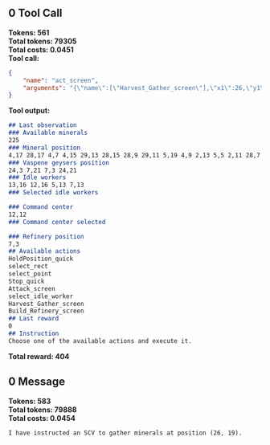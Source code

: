 ## 0 Tool Call
**Tokens: 561**  
**Total tokens: 79305**  
**Total costs: 0.0451**  
**Tool call:**  
```json
{
    "name": "act_screen",
    "arguments": "{\"name\":[\"Harvest_Gather_screen\"],\"x1\":26,\"y1\":19}"
}
```
**Tool output:**  
```markdown
## Last observation
### Available minerals
225
### Mineral position
4,17 28,17 4,7 4,15 29,13 28,15 28,9 29,11 5,19 4,9 2,13 5,5 2,11 28,7 26,19 26,5
### Vaspene geysers position
24,3 7,21 7,3 24,21
### Idle workers
13,16 12,16 5,13 7,13
### Selected idle workers

### Command center
12,12
### Command center selected

### Refinery position
7,3
## Available actions
HoldPosition_quick
select_rect
select_point
Stop_quick
Attack_screen
select_idle_worker
Harvest_Gather_screen
Build_Refinery_screen
## Last reward
0
## Instruction
Choose one of the available actions and execute it.
```
**Total reward: 404**  
## 0 Message
**Tokens: 583**  
**Total tokens: 79888**  
**Total costs: 0.0454**  
```markdown
I have instructed an SCV to gather minerals at position (26, 19).
```
